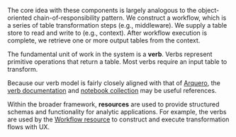 The core idea with these components is largely analogous to the object-oriented chain-of-responsibility pattern. We construct a workflow, which is a series of table transformation steps (e.g., middleware). We supply a table store to read and write to (e.g., context). After workflow execution is complete, we retrieve one or more output tables from the context.

The fundamental unit of work in the system is a **verb**. Verbs represent primitive operations that return a table. Most verbs require an input table to transform.

Because our verb model is fairly closely aligned with that of [Arquero](https://github.com/uwdata/arquero), the [verb documentation](https://uwdata.github.io/arquero/api/verbs) and [notebook collection](https://observablehq.com/collection/@uwdata/arquero) may be useful references.

Within the broader framework, **resources** are used to provide structured schemas and functionality for analytic applications. For example, the verbs are used by the [Workflow resource](./resources/workflow.md) to construct and execute transformation flows with UX.
